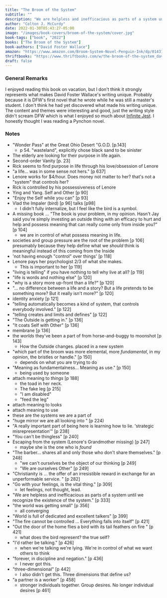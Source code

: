```yaml
---
title: "The Broom of the System"
subtitle: ""
description: "We are helpless and inefficacious as parts of a system until we recognize the existence of the system."
author: "Colton J. McCurdy"
date: 2022-01-30T05:43:27-05:00
image: "/images/book-covers/broom-of-the-system/cover.jpg"
book-tags: ["book", "2022"]
books: ["The Broom of the System"]
book-authors: ["David Foster Wallace"]
amazon: "https://www.amazon.com/Broom-System-Novel-Penguin-Ink/dp/0143116932"
thriftbooks: "https://www.thriftbooks.com/w/the-broom-of-the-system_david-foster-wallace/297141/?resultid=347ee8f7-7323-4e23-8b8f-820cd87bb89e#edition=11154488&idiq=26012719"
draft: false
---
```


### General Remarks

I enjoyed reading this book on vacation, but I don't think it strongly represents
what makes David Foster Wallace's writing unique. Probably because it is
DFW's first novel that he wrote while he was still a master's student. I don't
think he had yet discovered what made his writing unique. The content and themes
were interesting and good, just the writing style didn't scream DFW which is what
I enjoyed so much about [Infinite Jest](https://www.mccurdyc/dev/books/infinite-jest).
I honestly thought I was reading a Pynchon novel.

### Notes

- "Wonder Pass" at the Great Ohio Desert "G.O.D. [p.143]
  - p 54. "wasteland", explicitly chose black sand to be sinister
- The elderly are looking for their purpose in life again.
- Second-order Vanity [p. 23]
- Rick seems to find purpose in life through his love/obsession of Lenore
- "a life... was in some sense not hers." [p 637]
- Lenore works for $4/hour. Does money not matter to her? that's not
a "system" that controls her?
- Rick is controlled by his possessiveness of Lenore
- Ying and Yang. Self and Other [p 90]
- "Enjoy the Self while you can" [p 93]
- Vlad the Impaler (bird) [p 96] talks [p98]
  - I didn't fully internalize, but I feel like the bird is a symbol.
- A missing book ... "The book is your problem, in my opinion. Hasn't
Jay said you're simply investing an outside thing with an efficacy to
hurt and help and possess meaning that can really come only from
inside you?" [p 104]
  - we are in control of what possess meaning in life.
- societies and group pressure are the root of the problem [p 106]
presumably because they help define what we _should_ think is
meaningful instead of this coming from the Inside
- 'not having enough "control" over things' [p 118]
- Lenore pays her psychologist 2/3 of what she makes.
  - This is important to her [p 119]
- "living is telling" if you have nothing to tell why live at all? [p 119]
- "life is words and nothing else" [p 120]
- "why is a story more up-front than a life?" [p 120]
- "... no difference between a life and a story? But a life pretends to be
something more? But it really isn't more?" [p 120]
- identity anxiety [p 121]
- "telling automatically becomes a kind of system, that controls everybody
involved." [p 122]
- "telling creates and limits and defines" [p 122]
- "The Outside is getting in." [p 136]
- "It coats Self with Other" [p 136]
- membrane [p 136]
- the _worlds_ they've been a part of from horse-and-buggy to moonshot [p 143]
  - How the Outside changes. placed in a new system
- "which part of the broom was more elemental, more _fundamental_, in my opinion,
the bristles or handle." [p 150]
  - depends on what you are trying to do
- "Meaning as fundamentalness... Meaning as use." [p 150]
  - being used by someone
- attach meaning to _things_ [p 188]
  - the toad in her neck.
  - The fake leg [p 215]
  - "I am disabled"
  - "feed the leg"
- attach meaning to looks
- attach meaning to use
- these are the systems we are a part of
- "huge mirror we are all looking into " [p 224)
- "A really important part of being here is learning how to lie. 'strategic
misrepresentation'" [p 238]
- "You can't be thingless" [p 240]
- Escaping from the system (Lenore's Grandmother missing) [p 247]
  - maybe she is the one who is _found_
- "The barber... shares all and only those who don't share themselves." [p 248]
  - "we can't ourselves be the object of our thinking [p 249]
  - "We are ourselves Other" [p 249]
- "Christianity is ... the offer of an irresistible reward in exchange for an
unperformable service. " [p 282]
- "Go with your feelings, is the vital thing." [p 309]
  - let feelings, not thought, lead.
- "We are helpless and inefficacious as parts of a system until we recognize
the existence of the system." [p 333]
- "the world was getting small" [p 356]
  - all converging
- "World is full of dedicated and excellent talkers" [p 399]
- "The fire cannot be controlled ... Everything falls into itself" [p 421]
- "Out the door of the home flies a bird with its tail feathers on fire " [p 421]
  - what does the bird represent? the true self?
- "I'd rather be talking." [p 426]
  - when we're talking we're lying. We're in control of what we want others to think
- "forever, in discipline and negation." [p 436]
  - I never got this.
- "three-dimensional" [p 442]
  - I also didn't get this. Three dimensions that define us?
- "a partner is a worker" [p 458]
  - stronger individuals together. Group desires. No longer individual
  desires [p 461]
